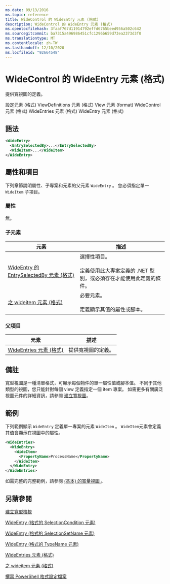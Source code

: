 ```yaml
---
ms.date: 09/13/2016
ms.topic: reference
title: WideControl 的 WideEntry 元素 (格式)
description: WideControl 的 WideEntry 元素 (格式)
ms.openlocfilehash: 3faaf767d11914792effd6765beed956a502c642
ms.sourcegitcommit: ba7315a496986451cfc1296b659d73ea2373d3f0
ms.translationtype: MT
ms.contentlocale: zh-TW
ms.lasthandoff: 12/10/2020
ms.locfileid: "92664548"
---
```

# <a name="wideentry-element-for-widecontrol-format"></a>WideControl 的 WideEntry 元素 (格式)

提供寬視圖的定義。

設定元素 (格式) ViewDefinitions 元素 (格式) View 元素 (format) WideControl 元素 (格式) WideEntries 元素 (格式) WideEntry 元素 (格式) 

## <a name="syntax"></a>語法

```xml
<WideEntry>
  <EntrySelectedBy>...</EntrySelectedBy>
  <WideItem>...</WideItem>
</WideEntry>
```

## <a name="attributes-and-elements"></a>屬性和項目

下列章節說明屬性、子專案和元素的父元素 `WideEntry` 。 您必須指定單一 `WideItem` 子項目。

### <a name="attributes"></a>屬性

無。

### <a name="child-elements"></a>子元素

|元素|描述|
|-------------|-----------------|
|[WideEntry 的 EntrySelectedBy 元素 (格式)](./entryselectedby-element-for-wideentry-format.md)|選擇性項目。<br /><br /> 定義使用此大專案定義的 .NET 型別，或必須存在才能使用此定義的條件。|
|[之 wideitem 元素 (格式) ](./wideitem-element-for-widecontrol-format.md)|必要元素。<br /><br /> 定義顯示其值的屬性或腳本。|

### <a name="parent-elements"></a>父項目

|元素|描述|
|-------------|-----------------|
|[WideEntries 元素 (格式) ](./wideentries-element-for-widecontrol-format.md)|提供寬視圖的定義。|

## <a name="remarks"></a>備註

寬型視圖是一種清單格式，可顯示每個物件的單一屬性值或腳本值。 不同于其他類型的視圖，您只能針對每個 view 定義指定一個 item 專案。 如需更多有關廣泛視圖元件的詳細資訊，請參閱 [建立寬視圖](./creating-a-wide-view.md)。

## <a name="example"></a>範例

下列範例顯示 `WideEntry` 定義單一專案的元素 `WideItem` 。 `WideItem`元素會定義其值會顯示在視圖中的屬性。

```xml
<WideEntries>
  <WideEntry>
    <WideItem>
      <PropertyName>ProcessName</PropertyName>
    </WideItem>
  </WideEntry>
</WideEntries>

```

如需完整的完整範例，請參閱 [ (基本) 的寬量視圖 ](./wide-view-basic.md)。

## <a name="see-also"></a>另請參閱

[建立寬型檢視](./creating-a-wide-view.md)

[WideEntry (格式的 SelectionCondition 元素) ](./selectioncondition-element-for-entryselectedby-for-widecontrol-format.md)

[WideEntry (格式的 SelectionSetName 元素) ](./selectionsetname-element-for-entryselectedby-for-widecontrol-format.md)

[WideEntry (格式的 TypeName 元素) ](./typename-element-for-entryselectedby-for-wideentry-format.md)

[WideEntries 元素 (格式) ](./wideentries-element-for-widecontrol-format.md)

[之 wideitem 元素 (格式) ](./wideitem-element-for-widecontrol-format.md)

[撰寫 PowerShell 格式設定檔案](./writing-a-powershell-formatting-file.md)
